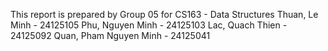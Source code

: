 This report is prepared by Group 05 for CS163 - Data Structures
Thuan, Le Minh - 24125105
Phu, Nguyen Minh - 24125103
Lac, Quach Thien - 24125092
Quan, Pham Nguyen Minh - 24125041
